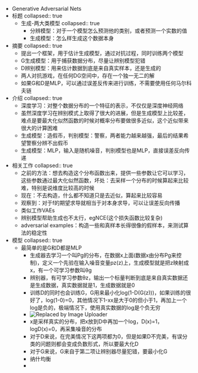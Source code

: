 - Generative Adversarial Nets
- 标题
  collapsed:: true
	- 生成-两大类模型
	  collapsed:: true
		- 分辨模型：对于一个模型怎么预测他的类别，或者预测一个实数的值
		- 生成模型：怎么样生成这个数据本身
- 摘要
  collapsed:: true
	- 提出一个框架，用于估计生成模型，通过对抗过程，同时训练两个模型
	- G生成模型：用于捕获数据分布，尽量让辨别模型犯错
	- D辨别模型：用来估计数据到底是来自真实样本，还是生成的
	- 两人对抗游戏，在任何DG空间中，存在一个独一无二的解
	- 如果G和D是MLP，可以通过误差反传来进行训练，不需要使用任何马尔科夫链
- 介绍
  collapsed:: true
	- 深度学习：对整个数据分布的一个特征的表示，不仅仅是深度神经网络
	- 虽然深度学习在辨别模式上取得了很大的进展，但是生成模型上比较差，难点是要最大化似然函数的时候对概率分布要做很多近似，这个近似带来很大的计算困难
	- 生成模型：造假币，判别模型：警察，两者能力越来越强，最后的结果希望警察分辨不出假币
	- 生成模型：MLP，输入是随机噪音，判别模型也是MLP，直接误差反向传递
- 相关工作
  collapsed:: true
	- 之前的方法：想去构造这个分布函数出来，提供一些参数让它可以学习，这些参数通过最大化似然函数，坏处：去采样一个分布的时候算起来比较难，特别是说维度比较高的时候
	- 现在：不去构造，什么都不知道只是去近似，算起来比较容易
	- 观察到：对于f的期望求导就相当于对本身求导，可以让误差反向传播
	- 类似工作VAEs
	- 辨别模型帮助生成也不太行，egNCE(这个损失函数比较复杂)
	- adversarial examples：构造一些和真样本长得很像的假样本，来测试算法的稳定性
- 模型
  collapsed:: true
	- 最简单的是G和D都是MLP
		- 生成器去学习一个叫Pg的分布，在数据x上面(数据x由分布Pg来控制)，定义一个先验在输入噪音变量pz(z)上，生成模型就是把z映射成x，有一个可学习参数叫θg
		- 辨别器，有可学习参数θz，输出一个标量判断到底是来自真实数据还是生成数据，真实数据就是1，生成数据就是0
		- 训练D的同时也会训练G，G用来最小化log(1-D(G(z)))，如果训练的很好了，log(1-0)=0，其他情况下1-xx是大于0的但小于1，再加上一个log是负的，极端情况下，使用真实数据的log是个负无穷
		- ![Replaced by Image Uploader](https://raw.githubusercontent.com/qugushihua/blog-images/master/202404091416163.png)
		- x是采样真实的分布，把x放到D中再加一个log，D(x)=1，logD(x)=0，再采集噪音的分布
		- 对于D来说，在完美情况下这两项都为0，但是如果D不完美，有误分类的问题则都会变成负数形式，所以要最大化D
		- 对于G来说，G来自于第二项让辨别器尽量犯错，要最小化G
		- 纳什均衡
		-